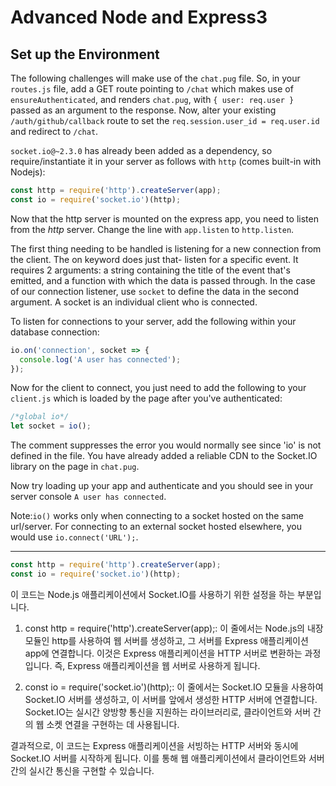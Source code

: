 # Advanced Node and Express3
## Set up the Environment

The following challenges will make use of the `chat.pug` file. So, in your `routes.js` file, add a GET route pointing to `/chat` which makes use of `ensureAuthenticated`, and renders `chat.pug`, with `{ user: req.user }` passed as an argument to the response. Now, alter your existing `/auth/github/callback` route to set the `req.session.user_id = req.user.id` and redirect to `/chat`.

`socket.io@~2.3.0` has already been added as a dependency, so require/instantiate it in your server as follows with `http` (comes built-in with Nodejs):  

```node.js
const http = require('http').createServer(app);
const io = require('socket.io')(http);
```
Now that the http server is mounted on the express app, you need to listen from the *http* server. Change the line with `app.listen` to `http.listen`.

The first thing needing to be handled is listening for a new connection from the client. The on keyword does just that- listen for a specific event. It requires 2 arguments: a string containing the title of the event that's emitted, and a function with which the data is passed through. In the case of our connection listener, use `socket` to define the data in the second argument. A socket is an individual client who is connected.

To listen for connections to your server, add the following within your database connection:
```node.js
io.on('connection', socket => {
  console.log('A user has connected');
});
```
Now for the client to connect, you just need to add the following to your `client.js` which is loaded by the page after you've authenticated:
```node.js
/*global io*/
let socket = io();
```
The comment suppresses the error you would normally see since 'io' is not defined in the file. You have already added a reliable CDN to the Socket.IO library on the page in `chat.pug`.

Now try loading up your app and authenticate and you should see in your server console `A user has connected`.

Note:`io()` works only when connecting to a socket hosted on the same url/server. For connecting to an external socket hosted elsewhere, you would use `io.connect('URL');`.

***

```node.js
const http = require('http').createServer(app);
const io = require('socket.io')(http);
```
이 코드는 Node.js 애플리케이션에서 Socket.IO를 사용하기 위한 설정을 하는 부분입니다.

1. const http = require('http').createServer(app);: 이 줄에서는 Node.js의 내장 모듈인 http를 사용하여 웹 서버를 생성하고, 그 서버를 Express 애플리케이션 app에 연결합니다. 이것은 Express 애플리케이션을 HTTP 서버로 변환하는 과정입니다. 즉, Express 애플리케이션을 웹 서버로 사용하게 됩니다.

2. const io = require('socket.io')(http);: 이 줄에서는 Socket.IO 모듈을 사용하여 Socket.IO 서버를 생성하고, 이 서버를 앞에서 생성한 HTTP 서버에 연결합니다. Socket.IO는 실시간 양방향 통신을 지원하는 라이브러리로, 클라이언트와 서버 간의 웹 소켓 연결을 구현하는 데 사용됩니다.

결과적으로, 이 코드는 Express 애플리케이션을 서빙하는 HTTP 서버와 동시에 Socket.IO 서버를 시작하게 됩니다. 이를 통해 웹 애플리케이션에서 클라이언트와 서버 간의 실시간 통신을 구현할 수 있습니다.
